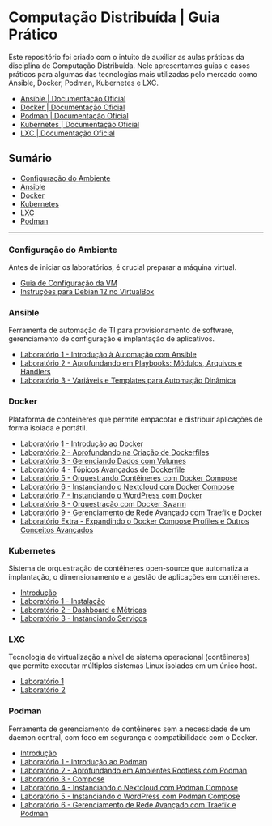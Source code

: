 # Computação Distribuída | Guia Prático

Este repositório foi criado com o intuito de auxiliar as aulas práticas da disciplina de Computação Distribuída. Nele apresentamos guias e casos práticos para algumas das tecnologias mais utilizadas pelo mercado como Ansible, Docker, Podman, Kubernetes e LXC.

- [Ansible | Documentação Oficial](https://docs.ansible.com/)
- [Docker | Documentação Oficial](https://docs.docker.com/)
- [Podman | Documentação Oficial](https://docs.podman.io/en/latest/)
- [Kubernetes | Documentação Oficial](https://kubernetes.io/docs/home/)
- [LXC | Documentação Oficial](https://linuxcontainers.org/lxc/introduction/)

## Sumário

- [Configuração do Ambiente](#configuração-do-ambiente)
- [Ansible](#ansible)
- [Docker](#docker)
- [Kubernetes](#kubernetes)
- [LXC](#lxc)
- [Podman](#podman)

---

### Configuração do Ambiente

Antes de iniciar os laboratórios, é crucial preparar a máquina virtual.

- [Guia de Configuração da VM](./configurando_a_VM.md)
- [Instruções para Debian 12 no VirtualBox](./debian_12-virtualbox.pdf)

### Ansible

Ferramenta de automação de TI para provisionamento de software, gerenciamento de configuração e implantação de aplicativos.

- [Laboratório 1 - Introdução à Automação com Ansible](./Ansible/Laborat%C3%B3rio%201%20-%20Introdu%C3%A7%C3%A3o%20%C3%A0%20Automa%C3%A7%C3%A3o%20com%20Ansible.md)
- [Laboratório 2 - Aprofundando em Playbooks: Módulos, Arquivos e Handlers](./Ansible/Laborat%C3%B3rio%202%20-%20Aprofundando%20em%20Playbooks%20M%C3%B3dulos,%20Arquivos%20e%20Handlers.md)
- [Laboratório 3 - Variáveis e Templates para Automação Dinâmica](./Ansible/Laborat%C3%B3rio%203%20-%20Vari%C3%A1veis%20e%20Templates%20para%20Automa%C3%A7%C3%A3o%20Din%C3%A2mica.md)

### Docker

Plataforma de contêineres que permite empacotar e distribuir aplicações de forma isolada e portátil.

- [Laboratório 1 - Introdução ao Docker](./Docker/Laborat%C3%B3rio%201%20-%20Introdu%C3%A7%C3%A3o%20ao%20Docker.md)
- [Laboratório 2 - Aprofundando na Criação de Dockerfiles](./Docker/Laborat%C3%B3rio%202%20-%20Aprofundando%20na%20Cria%C3%A7%C3%A3o%20de%20Dockerfiles.md)
- [Laboratório 3 - Gerenciando Dados com Volumes](./Docker/Laborat%C3%B3rio%203%20-%20Gerenciando%20Dados%20com%20Volumes.md)
- [Laboratório 4 - Tópicos Avançados de Dockerfile](./Docker/Laborat%C3%B3rio%204%20-%20T%C3%B3picos%20Avan%C3%A7ados%20de%20Dockerfile.md)
- [Laboratório 5 - Orquestrando Contêineres com Docker Compose](./Docker/Laborat%C3%B3rio%205%20-%20Orquestrando%20Cont%C3%AAineres%20com%20Docker%20Compose.md)
- [Laboratório 6 - Instanciando o Nextcloud com Docker Compose](./Docker/Laborat%C3%B3rio%206%20-%20Instanciando%20o%20Nextcloud%20com%20Docker%20Compose.md)
- [Laboratório 7 - Instanciando o WordPress com Docker](./Docker/Laborat%C3%B3rio%207%20-%20Instanciando%20o%20WordPress%20com%20Docker.md)
- [Laboratório 8 - Orquestração com Docker Swarm](./Docker/Laborat%C3%B3rio%208%20-%20Orquestra%C3%A7%C3%A3o%20com%20Docker%20Swarm.md)
- [Laboratório 9 - Gerenciamento de Rede Avançado com Traefik e Docker](./Docker/Laborat%C3%B3rio%209%20-%20Gerenciamento%20de%20Rede%20Avan%C3%A7ado%20com%20Traefik%20e%20Docker.md)
- [Laboratório Extra - Expandindo o Docker Compose Profiles e Outros Conceitos Avançados](./Docker/Laborat%C3%B3rio%20Extra%20-%20Expandindo%20o%20Docker%20Compose%20Profiles%20e%20Outros%20Conceitos%20Avan%C3%A7ados.md)

### Kubernetes

Sistema de orquestração de contêineres open-source que automatiza a implantação, o dimensionamento e a gestão de aplicações em contêineres.

- [Introdução](./Kubernetes/Introdu%C3%A7%C3%A3o.md)
- [Laboratório 1 - Instalação](./Kubernetes/Laborat%C3%B3rio%201%20-%20Instala%C3%A7%C3%A3o.md)
- [Laboratório 2 - Dashboard e Métricas](./Kubernetes/Laborat%C3%B3rio%202%20-%20Dashboard%20e%20M%C3%A9tricas.md)
- [Laboratório 3 - Instanciando Serviços](./Kubernetes/Laborat%C3%B3rio%203%20-%20Instanciando%20Servi%C3%A7os.md)

### LXC

Tecnologia de virtualização a nível de sistema operacional (contêineres) que permite executar múltiplos sistemas Linux isolados em um único host.

- [Laboratório 1](./LXC/Lab%2001.md)
- [Laboratório 2](./LXC/Lab%2002.md)

### Podman

Ferramenta de gerenciamento de contêineres sem a necessidade de um daemon central, com foco em segurança e compatibilidade com o Docker.

- [Introdução](./Podman/Introdu%C3%A7%C3%A3o.md)
- [Laboratório 1 - Introdução ao Podman](./Podman/Laborat%C3%B3rio%201%20-%20Introdu%C3%A7%C3%A3o%20ao%20Podman.md)
- [Laboratório 2 - Aprofundando em Ambientes Rootless com Podman](./Podman/Laborat%C3%B3rio%202%20-%20Aprofundando%20em%20Ambientes%20Rootless%20com%20Podman.md)
- [Laboratório 3 - Compose](./Podman/Laborat%C3%B3rio%203%20-%20Compose.md)
- [Laboratório 4 - Instanciando o Nextcloud com Podman Compose](./Podman/Laborat%C3%B3rio%204%20-%20Instanciando%20o%20Nextcloud%20com%20Podman%20Compose.md)
- [Laboratório 5 - Instanciando o WordPress com Podman Compose](./Podman/Laborat%C3%B3rio%205%20-%20Instanciando%20o%20WordPress%20com%20Podman%20Compose.md)
- [Laboratório 6 - Gerenciamento de Rede Avançado com Traefik e Podman](./Podman/Laborat%C3%B3rio%206%20-%20Gerenciamento%20de%20Rede%20Avan%C3%A7ado%20com%20Traefik%20e%20Podman.md)